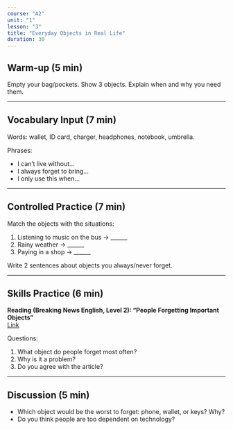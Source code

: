 ```yaml
---
course: "A2"
unit: "1"
lesson: "3"
title: "Everyday Objects in Real Life"
duration: 30
---
```


## Warm-up (5 min)
Empty your bag/pockets. Show 3 objects. Explain when and why you need them.  

---

## Vocabulary Input (7 min)
Words: wallet, ID card, charger, headphones, notebook, umbrella.  

Phrases:  
- I can’t live without…  
- I always forget to bring…  
- I only use this when…  

---

## Controlled Practice (7 min)
Match the objects with the situations:  
1. Listening to music on the bus → ______  
2. Rainy weather → ______  
3. Paying in a shop → ______  

Write 2 sentences about objects you always/never forget.  

---

## Skills Practice (6 min)
**Reading (Breaking News English, Level 2): “People Forgetting Important Objects”**  
[Link](https://breakingnewsenglish.com/)  

Questions:  
1. What object do people forget most often?  
2. Why is it a problem?  
3. Do you agree with the article?  

---

## Discussion (5 min)
- Which object would be the worst to forget: phone, wallet, or keys? Why?  
- Do you think people are too dependent on technology?  

